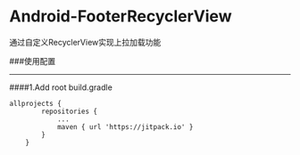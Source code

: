 # Android-FooterRecyclerView
通过自定义RecyclerView实现上拉加载功能

###使用配置<br>
_ _ _ _
####1.Add root build.gradle<br>
```
allprojects {
		repositories {
			...
			maven { url 'https://jitpack.io' }
		}
	}
```
